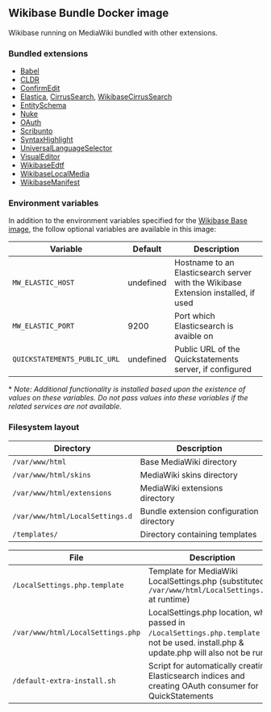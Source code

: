 ## Wikibase Bundle Docker image

Wikibase running on MediaWiki bundled with other extensions.

### Bundled extensions

- [Babel](https://www.mediawiki.org/wiki/Extension:Babel)
- [CLDR](https://www.mediawiki.org/wiki/Extension:CLDR)
- [ConfirmEdit](https://www.mediawiki.org/wiki/Extension:ConfirmEdit)
- [Elastica](https://www.mediawiki.org/wiki/Extension:Elastica), [CirrusSearch](https://www.mediawiki.org/wiki/Extension:CirrusSearch), [WikibaseCirrusSearch](https://www.mediawiki.org/wiki/Extension:WikibaseCirrusSearch)
- [EntitySchema](https://www.mediawiki.org/wiki/Extension:EntitySchema)
- [Nuke](https://www.mediawiki.org/wiki/Extension:Nuke)
- [OAuth](https://www.mediawiki.org/wiki/Extension:OAuth)
- [Scribunto](https://www.mediawiki.org/wiki/Extension:Scribunto)
- [SyntaxHighlight](https://www.mediawiki.org/wiki/Extension:SyntaxHighlight)
- [UniversalLanguageSelector](https://www.mediawiki.org/wiki/Extension:UniversalLanguageSelector)
- [VisualEditor](https://www.mediawiki.org/wiki/Extension:VisualEditor)
- [WikibaseEdtf](https://github.com/ProfessionalWiki/WikibaseEdtf)
- [WikibaseLocalMedia](https://github.com/ProfessionalWiki/WikibaseLocalMedia)
- [WikibaseManifest](https://www.mediawiki.org/wiki/Extension:WikibaseManifest)

### Environment variables

In addition to the environment variables specified for the [Wikibase Base image](../Wikibase/README.md), the follow optional variables are available in this image:

| Variable | Default | Description |
| --- | --- | --- |
| `MW_ELASTIC_HOST` | undefined | Hostname to an Elasticsearch server with the Wikibase Extension installed, if used |
| `MW_ELASTIC_PORT` | 9200 | Port which Elasticsearch is avaible on|
| `QUICKSTATEMENTS_PUBLIC_URL` | undefined | Public URL of the Quickstatements server, if configured |

\* _Note: Additional functionality is installed based upon the existence of values on these variables. Do not pass values into these variables if the related services are not available._

### Filesystem layout

| Directory                       | Description                              |
| ------------------------------- | ---------------------------------------- |
| `/var/www/html`                 | Base MediaWiki directory                 |
| `/var/www/html/skins`           | MediaWiki skins directory                |
| `/var/www/html/extensions`      | MediaWiki extensions directory           |
| `/var/www/html/LocalSettings.d` | Bundle extension configuration directory |
| `/templates/`                   | Directory containing templates           |

| File | Description |
| --- | --- |
| `/LocalSettings.php.template` | Template for MediaWiki LocalSettings.php (substituted to `/var/www/html/LocalSettings.php` at runtime) |
| `/var/www/html/LocalSettings.php` | LocalSettings.php location, when passed in `/LocalSettings.php.template` will not be used. install.php & update.php will also not be run. |
| `/default-extra-install.sh` | Script for automatically creating Elasticsearch indices and creating OAuth consumer for QuickStatements |
